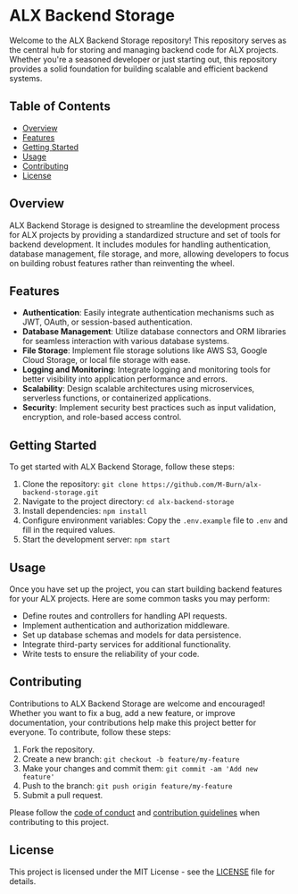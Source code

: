 # ALX Backend Storage

Welcome to the ALX Backend Storage repository! This repository serves as the central hub for storing and managing backend code for ALX projects. Whether you're a seasoned developer or just starting out, this repository provides a solid foundation for building scalable and efficient backend systems.

## Table of Contents

- [Overview](#overview)
- [Features](#features)
- [Getting Started](#getting-started)
- [Usage](#usage)
- [Contributing](#contributing)
- [License](#license)

## Overview

ALX Backend Storage is designed to streamline the development process for ALX projects by providing a standardized structure and set of tools for backend development. It includes modules for handling authentication, database management, file storage, and more, allowing developers to focus on building robust features rather than reinventing the wheel.

## Features

- **Authentication**: Easily integrate authentication mechanisms such as JWT, OAuth, or session-based authentication.
- **Database Management**: Utilize database connectors and ORM libraries for seamless interaction with various database systems.
- **File Storage**: Implement file storage solutions like AWS S3, Google Cloud Storage, or local file storage with ease.
- **Logging and Monitoring**: Integrate logging and monitoring tools for better visibility into application performance and errors.
- **Scalability**: Design scalable architectures using microservices, serverless functions, or containerized applications.
- **Security**: Implement security best practices such as input validation, encryption, and role-based access control.

## Getting Started

To get started with ALX Backend Storage, follow these steps:

1. Clone the repository: `git clone https://github.com/M-Burn/alx-backend-storage.git`
2. Navigate to the project directory: `cd alx-backend-storage`
3. Install dependencies: `npm install`
4. Configure environment variables: Copy the `.env.example` file to `.env` and fill in the required values.
5. Start the development server: `npm start`

## Usage

Once you have set up the project, you can start building backend features for your ALX projects. Here are some common tasks you may perform:

- Define routes and controllers for handling API requests.
- Implement authentication and authorization middleware.
- Set up database schemas and models for data persistence.
- Integrate third-party services for additional functionality.
- Write tests to ensure the reliability of your code.

## Contributing

Contributions to ALX Backend Storage are welcome and encouraged! Whether you want to fix a bug, add a new feature, or improve documentation, your contributions help make this project better for everyone. To contribute, follow these steps:

1. Fork the repository.
2. Create a new branch: `git checkout -b feature/my-feature`
3. Make your changes and commit them: `git commit -am 'Add new feature'`
4. Push to the branch: `git push origin feature/my-feature`
5. Submit a pull request.

Please follow the [code of conduct](CODE_OF_CONDUCT.md) and [contribution guidelines](CONTRIBUTING.md) when contributing to this project.

## License

This project is licensed under the MIT License - see the [LICENSE](LICENSE) file for details.


